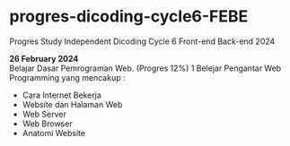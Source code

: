 # progres-dicoding-cycle6-FEBE
Progres Study Independent Dicoding Cycle 6 Front-end Back-end 2024

**26 February 2024**<br>
Belajar Dasar Pemrograman Web. (Progres 12%)
1 Belejar Pengantar Web Programming yang mencakup :
  * Cara Internet Bekerja
  * Website dan Halaman Web
  * Web Server
  * Web Browser
  * Anatomi Website
